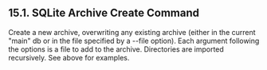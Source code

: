 ## 15\.1\.  SQLite Archive Create Command


Create a new archive, overwriting any existing archive (either in the current
"main" db or in the file specified by a \-\-file option). Each argument following
the options is a file to add to the archive. Directories are imported
recursively. See above for examples.



